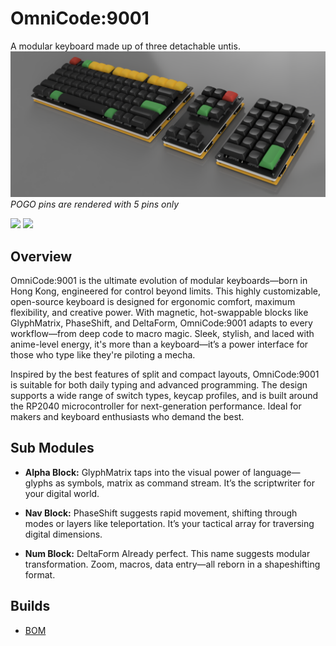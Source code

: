 # OmniCode:9001
A modular keyboard made up of three detachable untis.
![](img/OmniCode9001_3D_model.png)
*POGO pins are rendered with 5 pins only*

![](https://tenor.com/view/over-9000-dragon-ball-vegeta-gif-2034012538802151908.gif)
![](https://tenor.com/view/it's-over-9000-it's-over-9000-its-gif-6159356195145880706.gif)

## Overview
OmniCode:9001 is the ultimate evolution of modular keyboards—born in Hong Kong, engineered for control beyond limits. This highly customizable, open-source keyboard is designed for ergonomic comfort, maximum flexibility, and creative power. With magnetic, hot-swappable blocks like GlyphMatrix, PhaseShift, and DeltaForm, OmniCode:9001 adapts to every workflow—from deep code to macro magic. Sleek, stylish, and laced with anime-level energy, it's more than a keyboard—it’s a power interface for those who type like they're piloting a mecha.

Inspired by the best features of split and compact layouts, OmniCode:9001 is suitable for both daily typing and advanced programming. The design supports a wide range of switch types, keycap profiles, and is built around the RP2040 microcontroller for next-generation performance. Ideal for makers and keyboard enthusiasts who demand the best.

## Sub Modules
- **Alpha Block:** GlyphMatrix taps into the visual power of language—glyphs as symbols, matrix as command stream. It’s the scriptwriter for your digital world.

- **Nav Block:** PhaseShift suggests rapid movement, shifting through modes or layers like teleportation. It’s your tactical array for traversing digital dimensions.

- **Num Block:** DeltaForm Already perfect. This name suggests modular transformation. Zoom, macros, data entry—all reborn in a shapeshifting format.

## Builds
* [BOM](bom/README.md)